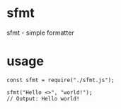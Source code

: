 # sfmt
sfmt - simple formatter

# usage
```JS
const sfmt = require("./sfmt.js");

sfmt("Hello <>", "world!");
// Output: Hello world!
```